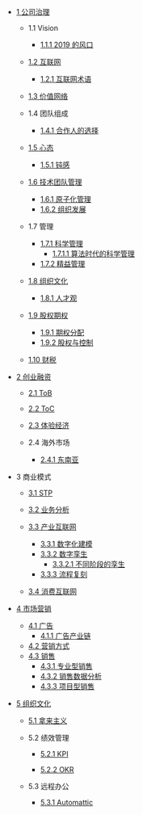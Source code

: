   - [1 公司治理](/公司治理/README.md)
    - 1.1 Vision
      - [1.1.1 2019 的风口](/公司治理/Vision/2019%20的风口.md)
    - [1.2 互联网](/公司治理/互联网/README.md)
      - [1.2.1 互联网术语](/公司治理/互联网/互联网术语.md)
    - [1.3 价值网络](/公司治理/价值网络/README.md)
      
    - 1.4 团队组成
      - [1.4.1 合作人的选择](/公司治理/团队组成/合作人的选择.md)
    - [1.5 心态](/公司治理/心态/README.md)
      - [1.5.1 钝感](/公司治理/心态/钝感.md)
    - [1.6 技术团队管理](/公司治理/技术团队管理/README.md)
      - [1.6.1 原子化管理](/公司治理/技术团队管理/原子化管理.md)
      - [1.6.2 组织发展](/公司治理/技术团队管理/组织发展.md)
    - 1.7 管理
      - [1.7.1 科学管理](/公司治理/管理/科学管理/README.md)
        - [1.7.1.1 算法时代的科学管理](/公司治理/管理/科学管理/算法时代的科学管理.md)
      - [1.7.2 精益管理](/公司治理/管理/精益管理/README.md)
        
    - [1.8 组织文化](/公司治理/组织文化/README.md)
      - [1.8.1 人才观](/公司治理/组织文化/人才观.md)
    - [1.9 股权期权](/公司治理/股权期权/README.md)
      - [1.9.1 期权分配](/公司治理/股权期权/期权分配.md)
      - [1.9.2 股权与控制](/公司治理/股权期权/股权与控制/README.md)
        
    - [1.10 财税](/公司治理/财税/README.md)
      
  - [2 创业融资](/创业融资/README.md)
    - [2.1 ToB](/创业融资/ToB/README.md)
      
    - [2.2 ToC](/创业融资/ToC/README.md)
      
    - [2.3 体验经济](/创业融资/体验经济/README.md)
      
    - 2.4 海外市场
      - [2.4.1 东南亚](/创业融资/海外市场/东南亚.md)
  - 3 商业模式
    - [3.1 STP](/商业模式/STP/README.md)
      
    - [3.2 业务分析](/商业模式/业务分析/README.md)
      
    - [3.3 产业互联网](/商业模式/产业互联网/README.md)
      - [3.3.1 数字化建模](/商业模式/产业互联网/数字化建模.md)
      - [3.3.2 数字孪生](/商业模式/产业互联网/数字孪生/README.md)
        - [3.3.2.1 不同阶段的孪生](/商业模式/产业互联网/数字孪生/不同阶段的孪生.md)
      - [3.3.3 流程复刻](/商业模式/产业互联网/流程复刻.md)
    - [3.4 消费互联网](/商业模式/消费互联网/README.md)
      
  - [4 市场营销](/市场营销/README.md)
    - [4.1 广告](/市场营销/广告/README.md)
      - [4.1.1 广告产业链](/市场营销/广告/广告产业链.md)
    - [4.2 营销方式](/市场营销/营销方式.md)
    - [4.3 销售](/市场营销/销售/README.md)
      - [4.3.1 专业型销售](/市场营销/销售/专业型销售.md)
      - [4.3.2 销售数据分析](/市场营销/销售/销售数据分析.md)
      - [4.3.3 项目型销售](/市场营销/销售/项目型销售.md)
  - [5 组织文化](/组织文化/README.md)
    - [5.1 拿来主义](/组织文化/拿来主义.md)
    - 5.2 绩效管理
      - [5.2.1 KPI](/组织文化/绩效管理/KPI/README.md)
        
      - [5.2.2 OKR](/组织文化/绩效管理/OKR/README.md)
        
    - 5.3 远程办公
      - [5.3.1 Automattic](/组织文化/远程办公/Automattic.md)
